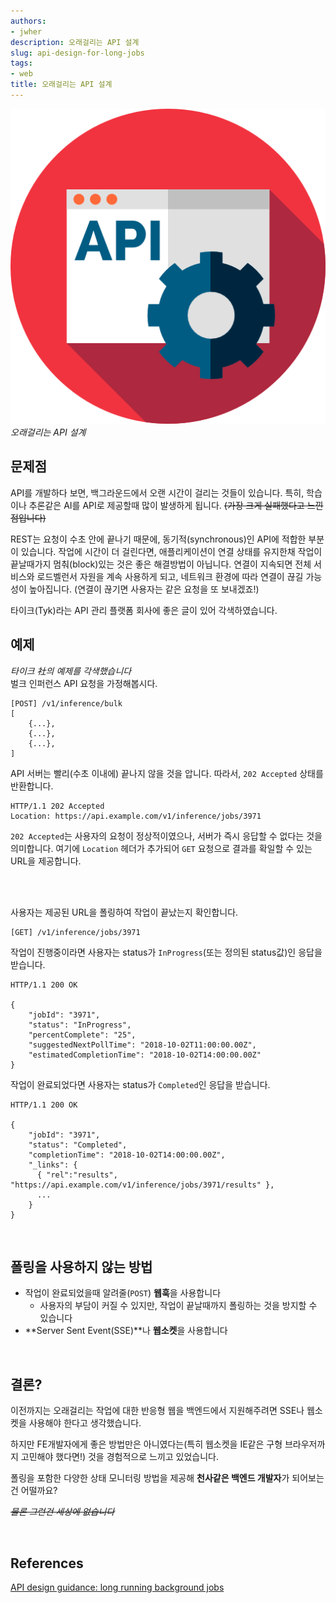 ```yaml
---
authors:
- jwher
description: 오래걸리는 API 설계
slug: api-design-for-long-jobs
tags:
- web
title: 오래걸리는 API 설계
---
```


[![api](api.png)](/posts/api-design-for-long-jobs)  
*오래걸리는 API 설계*

<!--truncate-->

## 문제점
API를 개발하다 보면, 백그라운드에서 오랜 시간이 걸리는 것들이 있습니다.
특히, 학습이나 추론같은 AI를 API로 제공할때 많이 발생하게 됩니다.
~~(가장 크게 실패했다고 느낀 점입니다)~~

REST는 요청이 수초 안에 끝나기 때문에, 동기적(synchronous)인 API에 적합한 부분이 있습니다. 작업에 시간이 더 걸린다면, 애플리케이션이 연결 상태를 유지한채 작업이 끝날때가지 멈춰(block)있는 것은 좋은 해결방법이 아닙니다.
연결이 지속되면 전체 서비스와 로드벨런서 자원을 계속 사용하게 되고, 네트워크 환경에 따라 연결이 끊길 가능성이 높아집니다.
(연결이 끊기면 사용자는 같은 요청을 또 보내겠죠!)

타이크(Tyk)라는 API 관리 플랫폼 회사에 좋은 글이 있어 각색하였습니다.

## 예제
*타이크 社의 예제를 각색했습니다*  
벌크 인퍼런스 API 요청을 가정해봅시다.
```
[POST] /v1/inference/bulk
[
    {...},
    {...},
    {...},
]
```

API 서버는 빨리(수초 이내에) 끝나지 않을 것을 압니다.
따라서, `202 Accepted` 상태를 반환합니다.
```
HTTP/1.1 202 Accepted
Location: https://api.example.com/v1/inference/jobs/3971
```

`202 Accepted`는 사용자의 요청이 정상적이였으나, 서버가 즉시 응답할 수 없다는 것을 의미합니다.
여기에 `Location` 헤더가 추가되어 `GET` 요청으로 결과를 확일할 수 있는 URL을 제공합니다.

<br/>
<br/>

사용자는 제공된 URL을 폴링하여 작업이 끝났는지 확인합니다.
```
[GET] /v1/inference/jobs/3971
```

작업이 진행중이라면 사용자는 status가 `InProgress`(또는 정의된 status값)인 응답을 받습니다.
```
HTTP/1.1 200 OK

{
    "jobId": "3971",
    "status": "InProgress",
    "percentComplete": "25",
    "suggestedNextPollTime": "2018-10-02T11:00:00.00Z",
    "estimatedCompletionTime": "2018-10-02T14:00:00.00Z"
}
```

작업이 완료되었다면 사용자는 status가 `Completed`인 응답을 받습니다.
```
HTTP/1.1 200 OK

{
    "jobId": "3971",
    "status": "Completed",
    "completionTime": "2018-10-02T14:00:00.00Z",
    "_links": {
      { "rel":"results", "https://api.example.com/v1/inference/jobs/3971/results" },
      ...
    }
}
```

<br/>

## 폴링을 사용하지 않는 방법
* 작업이 완료되었을때 알려줄(`POST`) **웹훅**을 사용합니다
  - 사용자의 부담이 커질 수 있지만, 작업이 끝날때까지 폴링하는 것을 방지할 수 있습니다
* **Server Sent Event(SSE)**나 **웹소켓**을 사용합니다

<br/>

## 결론?
이전까지는 오래걸리는 작업에 대한 반응형 웹을 백엔드에서 지원해주려면 SSE나 웹소켓을 사용해야 한다고 생각했습니다.

하지만 FE개발자에게 좋은 방법만은 아니였다는(특히 웹소켓을 IE같은 구형 브라우저까지 고민해야 했다면!) 것을 경험적으로 느끼고 있었습니다.

폴링을 포함한 다양한 상태 모니터링 방법을 제공해 **천사같은 백엔드 개발자**가 되어보는건 어떨까요?

~~*물론 그런건 세상에 없습니다*~~

<br/>

## References
[API design guidance: long running background jobs](https://tyk.io/blog/api-design-guidance-long-running-background-jobs/)
